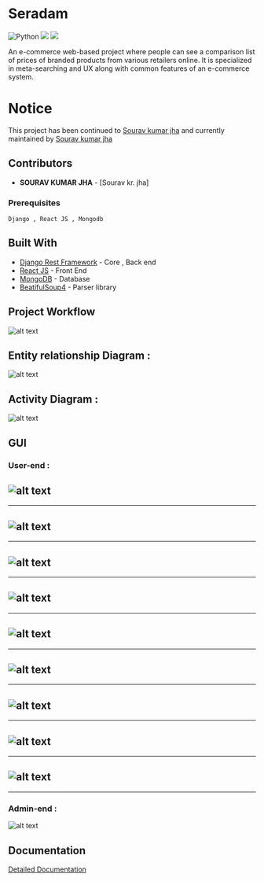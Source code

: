 # Seradam
![Python](https://img.shields.io/badge/python-3670A0?style=for-the-badge&logo=python&logoColor=ffdd54) ![](https://img.shields.io/badge/Django-092E20?style=for-the-badge&logo=django&logoColor=white) ![](https://img.shields.io/badge/React-20232A?style=for-the-badge&logo=react&logoColor=61DAFB)

An e-commerce web-based project where people can see a comparison list of prices of branded products from various retailers online. 
It is specialized in meta-searching and UX along with common features of an e-commerce system.

# Notice 
This project has been continued to [Sourav kumar jha](http://www.sheradambd.com/) and currently maintained by [Sourav kumar jha](https://github.com/Souravjha1999/Seradam-E-Commerce)

## Contributors
* **SOURAV KUMAR JHA**   - [Sourav kr. jha]


### Prerequisites

```
Django , React JS , Mongodb
```
## Built With

* [Django Rest Framework](https://www.django-rest-framework.org/) - Core , Back end
* [React JS](https://reactjs.org/) - Front End
* [MongoDB](https://www.mongodb.com/) - Database
* [BeatifulSoup4](https://pypi.org/project/beautifulsoup4/) - Parser library

## Project Workflow

![alt text](https://github.com/ahmedshahriar/Seradam/blob/master/ss/Resources/workflow.png "Workflow")

## Entity relationship Diagram :
![alt text](https://github.com/ahmedshahriar/Seradam/blob/master/ss/Resources/er_diagram.png "ER Diagram")

## Activity Diagram :
![alt text](https://github.com/ahmedshahriar/Seradam/blob/master/ss/Resources/notification_flow.png "Notification flow activity")

## GUI
### User-end :
![alt text](https://github.com/ahmedshahriar/Seradam/blob/master/ss/1.png "Landing Page") 
 ---  
 ---
![alt text](https://github.com/ahmedshahriar/Seradam/blob/master/ss/2.png "Search result Page")
 ---
 ---
![alt text](https://github.com/ahmedshahriar/Seradam/blob/master/ss/7.png "Sign up pop-up")
 ---  
 ---
![alt text](https://github.com/ahmedshahriar/Seradam/blob/master/ss/8.png "Sign in pop-up")
 ---  
 ---
![alt text](https://github.com/ahmedshahriar/Seradam/blob/master/ss/9.png "Info section")
 ---  
 ---
![alt text](https://github.com/ahmedshahriar/Seradam/blob/master/ss/10.png "More photos section")
 ---  
 ---
 ![alt text](https://github.com/ahmedshahriar/Seradam/blob/master/ss/11.png "Deals section")
---  
 ---
 ![alt text](https://github.com/ahmedshahriar/Seradam/blob/master/ss/14.png "Wishlist UI")
 ---  
 ---
 
![alt text](https://github.com/ahmedshahriar/Seradam/blob/master/ss/15.png "Notification")
---  
 ---
 
### Admin-end :
![alt text](https://github.com/ahmedshahriar/Seradam/blob/master/ss/admin/1.png "Admin Panel")

## Documentation
[Detailed Documentation](https://github.com/ahmedshahriar/Seradam/blob/master/SERADAM_DOC.pdf "Serdam Doc")

